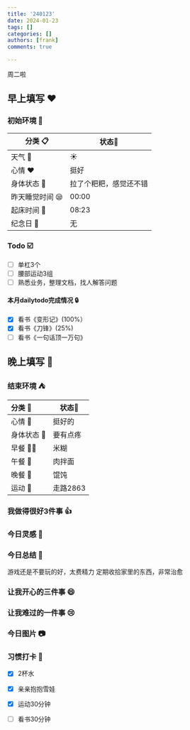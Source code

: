```yaml
---
title: '240123'
date: 2024-01-23
tags: []
categories: []
authors: [frank]
comments: true

---
```


周二啦

<!-- more -->

## 早上填写 :heart:

### 初始环境 :european_castle:

| 分类 :clipboard:                   | 状态:stars: |
| ---------------------------------- | ----------- |
| 天气 :penguin:                     | :sunny:     |
| 心情 :heart:                       | 挺好 |
| 身体状态 :information_desk_person: | 拉了个粑粑，感觉还不错 |
| 昨天睡觉时间 :sleepy:              | 00:00  |
| 起床时间 :couple_with_heart:       | 08:23  |
| 纪念日 :calendar:                  | 无          |

### Todo :ballot_box_with_check:
- [ ] 单杠3个
- [ ] 腰部运动3组
- [ ] 熟悉业务，整理文档，找人解答问题

#### 本月dailytodo完成情况 :lock:

- [x] 看书《变形记》(100%）
- [x] 看书《刀锋》(25%)
- [ ] 看书《一句话顶一万句》

## 晚上填写 :bridge_at_night:

### 结束环境 :tent:

| 分类 :blue_book:                   | 状态:stars:        |
| :--------------------------------- | ------------------ |
| 心情 :heartbeat:                   | 挺好的           |
| 身体状态 :information_desk_person: | 要有点疼 |
| 早餐 :egg::bread:                  | 米糊  |
| 午餐 :stew:                        | 肉拌面 |
| 晚餐 :sushi:                       | 馄饨 |
| 运动 :dancers:                     | 走路2863  |

### 我做得很好3件事 :thumbsup:

### 今日灵感 :thought_balloon:

### 今日总结 :pencil:
游戏还是不要玩的好，太费精力
定期收拾家里的东西，非常治愈

### 让我开心的三件事 :smile:

### 让我难过的一件事 :cry:

### 今日图片 :camera:

### 习惯打卡 :high_brightness:

- [x] 2杯水
- [x] 亲亲抱抱雪娃
- [x] 运动30分钟
- [ ] 看书30分钟

